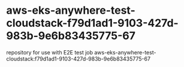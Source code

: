 # aws-eks-anywhere-test-cloudstack-f79d1ad1-9103-427d-983b-9e6b83435775-67
repository for use with E2E test job aws-eks-anywhere-test-cloudstack:f79d1ad1-9103-427d-983b-9e6b83435775-67
